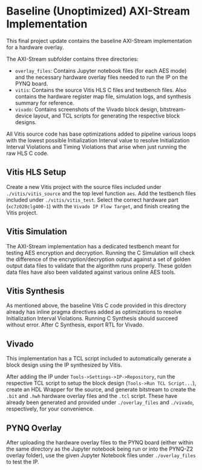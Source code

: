 # Baseline (Unoptimized) AXI-Stream Implementation

This final project update contains the baseline AXI-Stream implementation for a hardware overlay.

The AXI-Stream subfolder contains three directories:
- `overlay_files`: Contains Jupyter notebook files (for each AES mode) and the necessary hardware overlay files needed to run the IP on the PYNQ board.
- `vitis`: Contains the source Vitis HLS C files and testbench files. Also contains the hardware register map file, simulation logs, and synthesis summary for reference.
- `vivado`: Contains screenshots of the Vivado block design, bitstream-device layout, and TCL scripts for generating the respective block designs.

All Vitis source code has base optimizations added to pipeline various loops with the lowest possible Initialization Interval value to resolve Initialization Interval Violations and Timing Violations that arise when just running the raw HLS C code.

## Vitis HLS Setup

Create a new Vitis project with the source files included under `./vitis/vitis_source` and the top level function `aes`. Add the testbench files included under `./vitis/vitis_test`. Select the correct hardware part (`xc7z020clg400-1`) with the `Vivado IP Flow Target`, and finish creating the Vitis project.

## Vitis Simulation

The AXI-Stream implementation has a dedicated testbench meant for testing AES encryption and decryption. Running the C Simulation will check the difference of the encryption/decryption output against a set of golden output data files to validate that the algorithm runs properly. These golden data files have also been validated against various online AES tools.

## Vitis Synthesis

As mentioned above, the baseline Vitis C code provided in this directory already has inline pragma directives added as optimizations to resolve Initialization Interval Violations. Running C Synthesis should succeed without error. After C Synthesis, export RTL for Vivado.

## Vivado

This implementation has a TCL script included to automatically generate a block design using the IP synthesized by Vitis.

After adding the IP under `Tools->Settings->IP->Repository`, run the respective TCL script to setup the block design (`Tools->Run TCL Script...`), create an HDL Wrapper for the source, and generate bitstream to create the `.bit` and `.hwh` hardware overlay files and the `.tcl` script. These have already been generated and provided under `./overlay_files` and `./vivado`, respectively, for your convenience.

## PYNQ Overlay

After uploading the hardware overlay files to the PYNQ board (either within the same directory as the Jupyter notebook being run or into the PYNQ-Z2 overlay folder), use the given Jupyter Notebook files under `./overlay_files` to test the IP.

